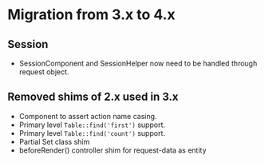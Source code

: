 # Migration from 3.x to 4.x

## Session
- SessionComponent and SessionHelper now need to be handled through request object.

## Removed shims of 2.x used in 3.x
- Component to assert action name casing.
- Primary level `Table::find('first')` support.
- Primary level `Table::find('count')` support.
- Partial Set class shim
- beforeRender() controller shim for request-data as entity

